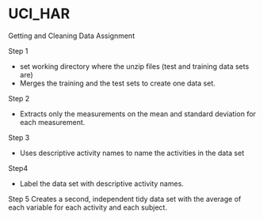UCI_HAR
=======

Getting and Cleaning Data Assignment

Step 1
- set working directory where the unzip files (test and training data sets are)
- Merges the training and the test sets to create one data set. 

Step 2
- Extracts only the measurements on the mean and standard deviation for each measurement.

Step 3 
- Uses descriptive activity names to name the activities in the data set 

Step4 
- Label the data set with descriptive activity names.

Step 5 
Creates a second, independent tidy data set with the average of each variable for each activity and each subject.
